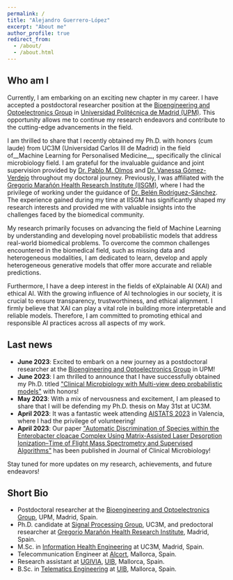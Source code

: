 ```yaml
---
permalink: /
title: "Alejandro Guerrero-López"
excerpt: "About me"
author_profile: true
redirect_from: 
  - /about/
  - /about.html
---
```

Who am I
------
Currently, I am embarking on an exciting new chapter in my career. I have accepted a postdoctoral researcher position at the [Bioengineering and Optoelectronics Group](http://www.byo.upm.es/BYO) in [Universidad Politécnica de Madrid (UPM)](https://www.upm.es). This opportunity allows me to continue my research endeavors and contribute to the cutting-edge advancements in the field.

I am thrilled to share that I recently obtained my Ph.D. with honors (cum laude) from UC3M (Universidad Carlos III de Madrid) in the field of__Machine Learning for Personalised Medicine__, specifically the clinical microbiology field. I am grateful for the invaluable guidance and joint supervision provided by [Dr. Pablo M. Olmos](http://www.tsc.uc3m.es/~olmos/) and [Dr. Vanessa Gómez-Verdejo](https://vanessa.webs.tsc.uc3m.es) throughout my doctoral journey. Previously, I was affiliated with the [Gregorio Marañón Health Research Institute (IISGM)](https://www.iisgm.com), where I had the privilege of working under the guidance of [Dr. Belén Rodríguez-Sánchez](https://scholar.google.es/citations?user=W9sZbBoAAAAJ&hl=es). The experience gained during my time at IISGM has significantly shaped my research interests and provided me with valuable insights into the challenges faced by the biomedical community.

My research primarily focuses on advancing the field of Machine Learning by understanding and developing novel probabilistic models that address real-world biomedical problems. To overcome the common challenges encountered in the biomedical field, such as missing data and heterogeneous modalities, I am dedicated to learn, develop and apply heterogeneous generative models that offer more accurate and reliable predictions.

Furthermore, I have a deep interest in the fields of eXplainable AI (XAI) and ethical AI. With the growing influence of AI technologies in our society, it is crucial to ensure transparency, trustworthiness, and ethical alignment. I firmly believe that XAI can play a vital role in building more interpretable and reliable models. Therefore, I am committed to promoting ethical and responsible AI practices across all aspects of my work.

Last news
------
- __June 2023__: Excited to embark on a new journey as a postdoctoral researcher at the [Bioengineering and Optoelectronics Group](http://www.byo.upm.es/BYO) in UPM!
- __June 2023__:  I am thrilled to announce that I have successfully obtained my Ph.D. titled ["Clinical Microbiology with Multi-view deep probabilistic models"](http://aguerrerolopez.me/files/Tesis_GuerreroLopez_AlejandroJorge_FormatoWeb.pdf) with honors!
- __May 2023__: With a mix of nervousness and excitement, I am pleased to share that I will be defending my Ph.D. thesis on May 31st at UC3M.
- __April 2023__:  It was a fantastic week attending [AISTATS 2023](http://aistats.org/aistats2023/) in Valencia, where I had the privilege of volunteering!
- __April 2023__: Our paper ["Automatic Discrimination of Species within the Enterobacter cloacae Complex Using Matrix-Assisted Laser Desorption Ionization–Time of Flight Mass Spectrometry and Supervised Algorithms"](https://journals.asm.org/doi/abs/10.1128/jcm.01049-22) has been published in Journal of Clinical Microbiology!

Stay tuned for more updates on my research, achievements, and future endeavors!

Short Bio
------
* Postdoctoral researcher at the [Bioengineering and Optoelectronics Group](http://www.byo.upm.es/BYO), UPM, Madrid, Spain.
* Ph.D. candidate at [Signal Processing Group](http://gts.tsc.uc3m.es), UC3M, and predoctoral researcher at [Gregorio Marañón Health Research Institute](https://www.iisgm.com), Madrid, Spain.
* M.Sc. in [Information Health Engineering](https://www.uc3m.es/master/information-health-engineering) at UC3M, Madrid, Spain.
* Telecommunication Engineer at [Alcort](https://alcort.net), Mallorca, Spain.
* Research assistant at [UGIVIA](http://ugivia.uib.es), [UIB](https://www.uib.cat), Mallorca, Spain.
* B.Sc. in [Telematics Engineering](https://www.uib.eu/Learn/estudis-de-grau/grau/telematica/GTT2-P/) at [UIB](https://www.uib.cat), Mallorca, Spain.
